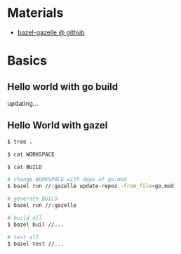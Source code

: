 # Materials

* [bazel-gazelle @ github](https://github.com/bazelbuild/bazel-gazelle)

# Basics

## Hello world with go build

updating...

## Hello World with gazel

```bash
$ tree .

$ cat WORKSPACE

$ cat BUILD

# change WORKSPACE with deps of go.mod
$ bazel run //:gazelle update-repos -from_file=go.mod

# generate BUILD
$ bazel run //:gazelle

# build all
$ bazel buil //...

# test all
$ bazel test //...
```
